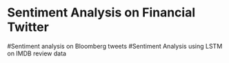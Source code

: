 # Sentiment Analysis on Financial Twitter
#Sentiment analysis on Bloomberg tweets
#Sentiment Analysis using LSTM on IMDB review data

